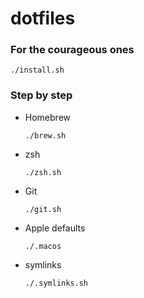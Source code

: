 # dotfiles

### For the courageous ones

```shell
./install.sh
```

### Step by step

- Homebrew
  ```shell
  ./brew.sh
  ```

- zsh
  ```shell
  ./zsh.sh
  ```
- Git
  ```shell
  ./git.sh
  ```

- Apple defaults
  ```shell
  ./.macos
  ```

- symlinks
  ```shell
  ./.symlinks.sh
  ```
